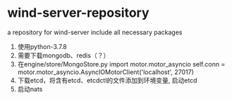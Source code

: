 # wind-server-repository
a repository for wind-server include all necessary packages
1. 使用python-3.7.8
2. 需要下载mongodb、redis（？）
3. 在engine/store/MongoStore.py
import motor.motor_asyncio
self.conn = motor.motor_asyncio.AsyncIOMotorClient('localhost', 27017)
4. 下载etcd，将含有etcd、etcdctl的文件添加到环境变量, 启动etcd
5. 启动nats
